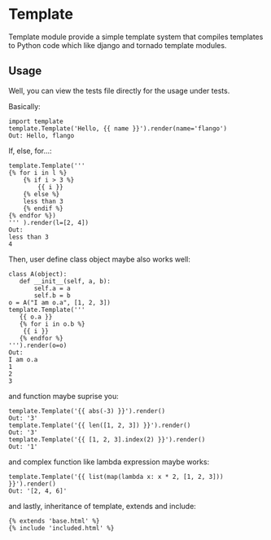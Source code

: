 Template
========
Template module provide a simple template system that compiles
templates to Python code which like django and tornado template
modules.

Usage
-----

Well, you can view the tests file directly for the usage under tests.

Basically:

    import template
    template.Template('Hello, {{ name }}').render(name='flango')
    Out: Hello, flango

If, else, for...:

    template.Template('''
    {% for i in l %}
        {% if i > 3 %}
        	{{ i }}
        {% else %}
     	less than 3
        {% endif %}
    {% endfor %})
    ''' ).render(l=[2, 4])
    Out:
    less than 3
    4

Then, user define class object maybe also works well:

    class A(object):
       def __init__(self, a, b):
           self.a = a
           self.b = b
    o = A("I am o.a", [1, 2, 3])
    template.Template('''
       {{ o.a }}
       {% for i in o.b %}
       	{{ i }}
       {% endfor %}
    ''').render(o=o)
    Out:
    I am o.a
    1
    2
    3

and function maybe suprise you:

    template.Template('{{ abs(-3) }}').render()
    Out: '3'
    template.Template('{{ len([1, 2, 3]) }}').render()
    Out: '3'
    template.Template('{{ [1, 2, 3].index(2) }}').render()
    Out: '1'

and complex function like lambda expression maybe works:

    template.Template('{{ list(map(lambda x: x * 2, [1, 2, 3])) }}').render()
    Out: '[2, 4, 6]'

and lastly, inheritance of template, extends and include:

    {% extends 'base.html' %}
    {% include 'included.html' %}